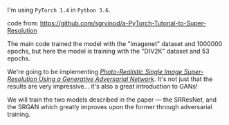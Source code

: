 I'm using `PyTorch 1.4` in `Python 3.6`.


code from: https://github.com/sgrvinod/a-PyTorch-Tutorial-to-Super-Resolution


The main code trained the model with the "imagenet" dataset and 1000000 epochs, but here the model is training with the "DIV2K" dataset and 53 epochs.


We're going to be implementing [_Photo-Realistic Single Image Super-Resolution Using a Generative Adversarial Network_](https://arxiv.org/abs/1609.04802). It's not just that the results are very impressive... it's also a great introduction to GANs!


We will train the two models described in the paper — the SRResNet, and the SRGAN which greatly improves upon the former through adversarial training.  

